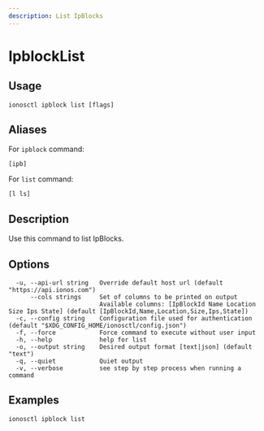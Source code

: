 ```yaml
---
description: List IpBlocks
---
```


# IpblockList

## Usage

```text
ionosctl ipblock list [flags]
```

## Aliases

For `ipblock` command:

```text
[ipb]
```

For `list` command:

```text
[l ls]
```

## Description

Use this command to list IpBlocks.

## Options

```text
  -u, --api-url string   Override default host url (default "https://api.ionos.com")
      --cols strings     Set of columns to be printed on output 
                         Available columns: [IpBlockId Name Location Size Ips State] (default [IpBlockId,Name,Location,Size,Ips,State])
  -c, --config string    Configuration file used for authentication (default "$XDG_CONFIG_HOME/ionosctl/config.json")
  -f, --force            Force command to execute without user input
  -h, --help             help for list
  -o, --output string    Desired output format [text|json] (default "text")
  -q, --quiet            Quiet output
  -v, --verbose          see step by step process when running a command
```

## Examples

```text
ionosctl ipblock list
```


